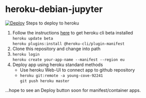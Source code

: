 # heroku-debian-jupyter
[![Deploy](https://www.herokucdn.com/deploy/button.svg)](https://heroku.com/deploy)
Steps to deploy to heroku

1. Follow the instructions
   [here](https://devcenter.heroku.com/articles/buildpack-builds-heroku-yml)
   to get heroku cli beta installed  
   `heroku update beta`  
   `heroku plugins:install @heroku-cli/plugin-manifest`
2. Clone this repository and change into path
3. `heroku login`  
   `heroku create your-app-name --manifest --region eu`
4. Deploy app using heroku standard methods
   - Use heroku Web-UI to connect app to github repository
   - `heroku git:remote -a young-cove-92241`  
     `git push heroku master`


...hope to see an Deploy button soon for manifest/container apps.
